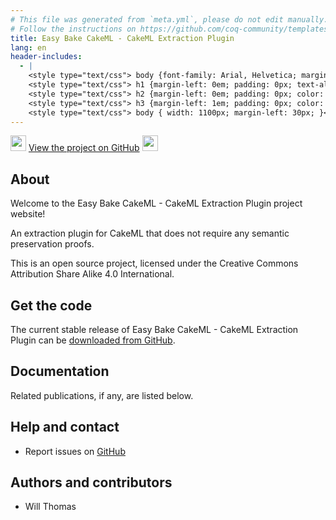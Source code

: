 ```yaml
---
# This file was generated from `meta.yml`, please do not edit manually.
# Follow the instructions on https://github.com/coq-community/templates to regenerate.
title: Easy Bake CakeML - CakeML Extraction Plugin
lang: en
header-includes:
  - |
    <style type="text/css"> body {font-family: Arial, Helvetica; margin-left: 5em; font-size: large;} </style>
    <style type="text/css"> h1 {margin-left: 0em; padding: 0px; text-align: center} </style>
    <style type="text/css"> h2 {margin-left: 0em; padding: 0px; color: #580909} </style>
    <style type="text/css"> h3 {margin-left: 1em; padding: 0px; color: #C05001;} </style>
    <style type="text/css"> body { width: 1100px; margin-left: 30px; }</style>
---
```


<div style="text-align:left"><img src="https://gist.github.com/johan/1007813/raw/a25829510f049194b6404a8f98d22978e8744a6f/octocat.svg" height="25" style="border:0px">
<a href="https://github.com/ku-sldg/EasyBakeCakeML">View the project on GitHub</a>
<img src="https://gist.github.com/johan/1007813/raw/a25829510f049194b6404a8f98d22978e8744a6f/octocat.svg" height="25" style="border:0px"></div>

## About

Welcome to the Easy Bake CakeML - CakeML Extraction Plugin project website!

An extraction plugin for CakeML that does not require any semantic preservation proofs.

This is an open source project, licensed under the Creative Commons Attribution Share Alike 4.0 International.

## Get the code

The current stable release of Easy Bake CakeML - CakeML Extraction Plugin can be [downloaded from GitHub](https://github.com/ku-sldg/EasyBakeCakeML/releases).

## Documentation


Related publications, if any, are listed below.


## Help and contact

- Report issues on [GitHub](https://github.com/ku-sldg/EasyBakeCakeML/issues)

## Authors and contributors

- Will Thomas



